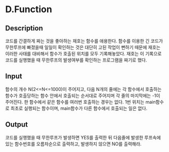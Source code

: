 # D.Function

## Description

코드를 간결하게 짜는 것을 좋아하는 재호는 함수를 애용한다. 함수를 이용한 긴 코드가 무한루프에 빠졌을때 일일이 확인하는 것은 대단히 고된 작업이 뻔하기 때문에 재호는 이러한 사태를 대비해서 함수가 호출된 위치를 모두 기록해놓았다. 재호는 이 기록으로 코드를 실행했을 때 무한루프의 발생여부를 확인하는 프로그램을 짜기로 했다.

## Input

함수의 개수 N(2<=N<=1000)이 주어지고, 다음 N개의 줄에는 각 함수에서 호출하는 함수가 호출당하는 함수 안에서 호출되는 순서대로 주어지며 각 줄의 마지막에는 -1이 주어진다.
한 함수에서 같은 함수를 여러번 호출하는 경우는 없다.
1번 위치는 main함수로 최초로 실행되는 함수이며, main함수가 다른 함수에서 호출되는 일은 없다.

## Output

코드를 실행했을 때 무한루프가 발생하면 YES를 출력한 뒤 다음줄에 발생한 루프속에 있는 함수번호를 오름차순으로 출력하고, 발생하지 않으면 NO를 출력해라.
